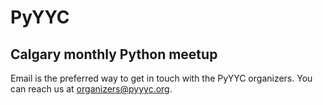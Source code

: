 # PyYYC
## Calgary monthly Python meetup

Email is the preferred way to get in touch with the PyYYC organizers.
You can reach us at organizers@pyyyc.org.
